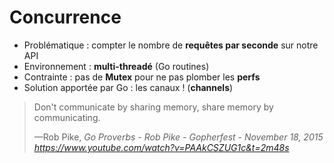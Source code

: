 # Concurrence

- Problématique : compter le nombre de **requêtes par seconde** sur notre API
- Environnement : **multi-threadé** (Go routines)
- Contrainte : pas de **Mutex** pour ne pas plomber les **perfs**
- Solution apportée par Go : les canaux ! (**channels**)

<blockquote cite="https://www.youtube.com/watch?v=PAAkCSZUG1c&t=2m48s">
    <p>Don't communicate by sharing memory, share memory by communicating.</p>
    <footer>—Rob Pike, <cite>Go Proverbs - Rob Pike - Gopherfest - November 18, 2015<br> <a href="https://www.youtube.com/watch?v=PAAkCSZUG1c&t=2m48s">https://www.youtube.com/watch?v=PAAkCSZUG1c&t=2m48s</a></cite></footer>
</blockquote>
